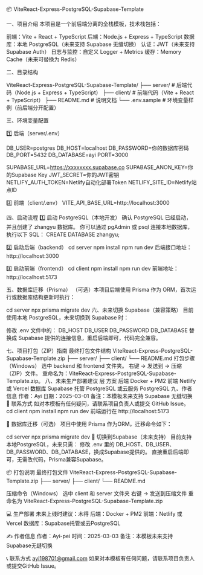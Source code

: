 📦 ViteReact-Express-PostgreSQL-Supabase-Template

一、项目介绍
本项目是一个前后端分离的全栈模板，技术栈包括：

前端：Vite + React + TypeScript
后端：Node.js + Express + TypeScript
数据库：本地 PostgreSQL（未来支持 Supabase 无缝切换）
认证：JWT（未来支持 Supabase Auth）
日志与监控：自定义 Logger + Metrics
缓存：Memory Cache（未来可替换为 Redis）

二、目录结构

ViteReact-Express-PostgreSQL-Supabase-Template/
├── server/               # 后端代码（Node.js + Express + TypeScript）
├── client/              # 前端代码（Vite + React + TypeScript）
├── README.md               # 说明文档
└── .env.sample             # 环境变量样例（前后端分开配置）

三、环境变量配置

1️⃣ 后端（server/.env）

DB_USER=postgres
DB_HOST=localhost
DB_PASSWORD=你的数据库密码
DB_PORT=5432
DB_DATABASE=ayi
PORT=3000

SUPABASE_URL=https://xxxxxxxx.supabase.co
SUPABASE_ANON_KEY=你的Supabase Key
JWT_SECRET=你的JWT密钥
NETLIFY_AUTH_TOKEN=Netlify自动化部署Token
NETLIFY_SITE_ID=Netlify站点ID

2️⃣ 前端（client/.env）
VITE_API_BASE_URL=http://localhost:3000

四、启动流程
1️⃣ 启动 PostgreSQL（本地开发）
确认 PostgreSQL 已经启动，并且创建了 zhangyu 数据库。
你可以通过 pgAdmin 或 psql 连接本地数据库，执行以下 SQL：
CREATE DATABASE zhangyu;

2️⃣ 启动后端（backend）
cd server
npm install
npm run dev
后端接口地址：http://localhost:3000

3️⃣ 启动前端（frontend）
cd client
npm install
npm run dev
前端地址：http://localhost:5173

五、数据库迁移（Prisma）
（可选）本项目后端使用 Prisma 作为 ORM，首次运行或数据库结构更新时执行：

cd server
npx prisma migrate dev
六、未来切换 Supabase（兼容策略）
目前使用本地 PostgreSQL，未来切换到 Supabase 时：

修改 .env 文件中的：
DB_HOST
DB_USER
DB_PASSWORD
DB_DATABASE
替换成 Supabase 提供的连接信息，重启后端即可，代码完全兼容。

七、项目打包（ZIP）指南
最终打包文件结构
ViteReact-Express-PostgreSQL-Supabase-Template.zip
├── server/
├── client/
└── README.md
打包步骤（Windows）
选中 backend 和 frontend 文件夹。
右键 → 发送到 → 压缩（ZIP）文件。
重命名为：ViteReact-Express-PostgreSQL-Supabase-Template.zip。
八、未来生产部署建议
层	方案
后端	Docker + PM2
前端	Netlify 或 Vercel
数据库	Supabase 托管 PostgreSQL 或云服务 PostgreSQL
九、作者信息
作者：Ayi
日期：2025-03-01
备注：本模板未来支持 Supabase 无缝切换
🔗 联系方式
如对本模板有任何疑问，请联系项目负责人或提交 GitHub Issue。
cd client
npm install
npm run dev
前端运行在 http://localhost:5173

🔄 数据库迁移（可选）
项目中使用 Prisma 作为ORM，迁移命令如下：

cd server
npx prisma migrate dev
📡 切换到Supabase（未来支持）
目前支持本地PostgreSQL，未来只需：
修改 .env 里的 DB_HOST、DB_USER、DB_PASSWORD、DB_DATABASE，换成Supabase提供的。
直接重启后端即可，无需改代码，Prisma兼容Supabase。

📦 打包说明
最终打包文件
ViteReact-Express-PostgreSQL-Supabase-Template.zip
├── server/
├── client/
└── README.md

压缩命令（Windows）
选中 client 和 server 文件夹
右键 -> 发送到压缩文件
重命名为 ViteReact-Express-PostgreSQL-Supabase-Template.zip

💻 生产部署
未来上线时建议：木得
后端：Docker + PM2
前端：Netlify 或 Vercel
数据库：Supabase托管或云PostgreSQL

✍️ 作者信息
作者：Ayi-pei
时间：2025-03-03
备注：本模板未来支持Supabase无缝切换

📞 联系方式 ayi198701@gmail.com
如果对本模板有任何问题，请联系项目负责人或提交GitHub Issue。
